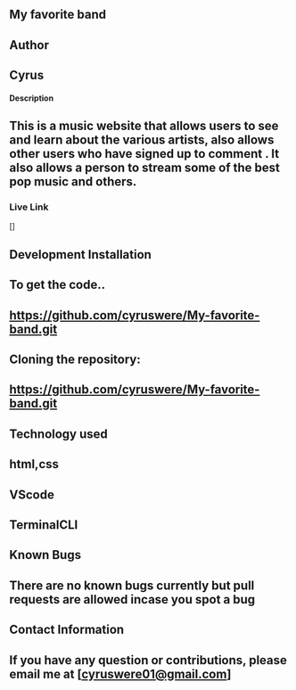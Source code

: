 ## My favorite band
## Author
## Cyrus

#### Description
## This is a music website that allows users to see and learn about the various artists, also allows other users who have signed up to comment . It also allows a person to stream some of the best pop music and others.

### Live Link
[]


## Development Installation   
## To get the code..
## https://github.com/cyruswere/My-favorite-band.git

## Cloning the repository:
## https://github.com/cyruswere/My-favorite-band.git



## Technology used
## html,css
## VScode
## TerminalCLI
## Known Bugs
## There are no known bugs currently but pull requests are allowed incase you spot a bug
## Contact Information
## If you have any question or contributions, please email me at [cyruswere01@gmail.com]

